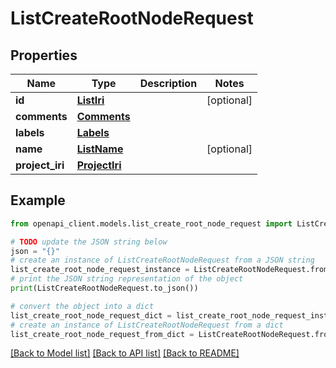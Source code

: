 # ListCreateRootNodeRequest


## Properties

Name | Type | Description | Notes
------------ | ------------- | ------------- | -------------
**id** | [**ListIri**](ListIri.md) |  | [optional] 
**comments** | [**Comments**](Comments.md) |  | 
**labels** | [**Labels**](Labels.md) |  | 
**name** | [**ListName**](ListName.md) |  | [optional] 
**project_iri** | [**ProjectIri**](ProjectIri.md) |  | 

## Example

```python
from openapi_client.models.list_create_root_node_request import ListCreateRootNodeRequest

# TODO update the JSON string below
json = "{}"
# create an instance of ListCreateRootNodeRequest from a JSON string
list_create_root_node_request_instance = ListCreateRootNodeRequest.from_json(json)
# print the JSON string representation of the object
print(ListCreateRootNodeRequest.to_json())

# convert the object into a dict
list_create_root_node_request_dict = list_create_root_node_request_instance.to_dict()
# create an instance of ListCreateRootNodeRequest from a dict
list_create_root_node_request_from_dict = ListCreateRootNodeRequest.from_dict(list_create_root_node_request_dict)
```
[[Back to Model list]](../README.md#documentation-for-models) [[Back to API list]](../README.md#documentation-for-api-endpoints) [[Back to README]](../README.md)


